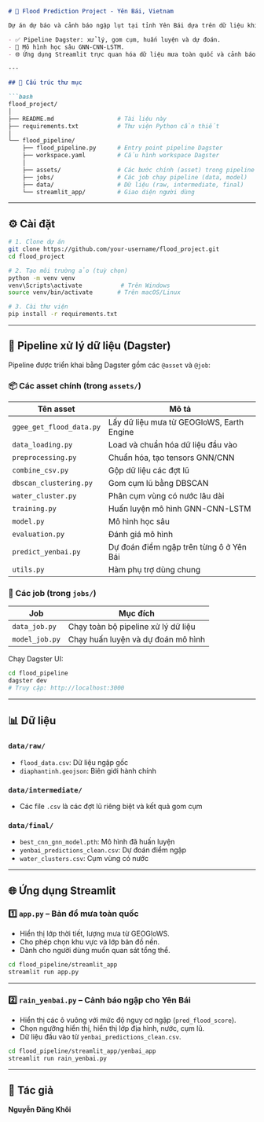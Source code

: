 

````markdown
# 🌊 Flood Prediction Project - Yên Bái, Vietnam

Dự án dự báo và cảnh báo ngập lụt tại tỉnh Yên Bái dựa trên dữ liệu khí tượng, địa hình, và thủy văn. Hệ thống bao gồm:

- ✅ Pipeline Dagster: xử lý, gom cụm, huấn luyện và dự đoán.
- 🧠 Mô hình học sâu GNN-CNN-LSTM.
- 🌐 Ứng dụng Streamlit trực quan hóa dữ liệu mưa toàn quốc và cảnh báo ngập ở Yên Bái.

---

## 📂 Cấu trúc thư mục

```bash
flood_project/
│
├── README.md                  # Tài liệu này
├── requirements.txt           # Thư viện Python cần thiết
│
└── flood_pipeline/
    ├── flood_pipeline.py      # Entry point pipeline Dagster
    ├── workspace.yaml         # Cấu hình workspace Dagster
    │
    ├── assets/                # Các bước chính (asset) trong pipeline
    ├── jobs/                  # Các job chạy pipeline (data, model)
    ├── data/                  # Dữ liệu (raw, intermediate, final)
    └── streamlit_app/         # Giao diện người dùng
````

---

## ⚙️ Cài đặt

```bash
# 1. Clone dự án
git clone https://github.com/your-username/flood_project.git
cd flood_project

# 2. Tạo môi trường ảo (tuỳ chọn)
python -m venv venv
venv\Scripts\activate           # Trên Windows
source venv/bin/activate       # Trên macOS/Linux

# 3. Cài thư viện
pip install -r requirements.txt
```

---

## 🔁 Pipeline xử lý dữ liệu (Dagster)

Pipeline được triển khai bằng Dagster gồm các `@asset` và `@job`:

### 📦 Các asset chính (trong `assets/`)

| Tên asset                | Mô tả                                     |
| ------------------------ | ----------------------------------------- |
| `ggee_get_flood_data.py` | Lấy dữ liệu mưa từ GEOGloWS, Earth Engine |
| `data_loading.py`        | Load và chuẩn hóa dữ liệu đầu vào         |
| `preprocessing.py`       | Chuẩn hóa, tạo tensors GNN/CNN            |
| `combine_csv.py`         | Gộp dữ liệu các đợt lũ                    |
| `dbscan_clustering.py`   | Gom cụm lũ bằng DBSCAN                    |
| `water_cluster.py`       | Phân cụm vùng có nước lâu dài             |
| `training.py`            | Huấn luyện mô hình GNN-CNN-LSTM           |
| `model.py`               | Mô hình học sâu                           |
| `evaluation.py`          | Đánh giá mô hình                          |
| `predict_yenbai.py`      | Dự đoán điểm ngập trên từng ô ở Yên Bái   |
| `utils.py`               | Hàm phụ trợ dùng chung                    |

### 🧩 Các job (trong `jobs/`)

| Job            | Mục đích                            |
| -------------- | ----------------------------------- |
| `data_job.py`  | Chạy toàn bộ pipeline xử lý dữ liệu |
| `model_job.py` | Chạy huấn luyện và dự đoán mô hình  |

Chạy Dagster UI:

```bash
cd flood_pipeline
dagster dev
# Truy cập: http://localhost:3000
```

---

## 📊 Dữ liệu

### `data/raw/`

* `flood_data.csv`: Dữ liệu ngập gốc
* `diaphantinh.geojson`: Biên giới hành chính

### `data/intermediate/`

* Các file `.csv` là các đợt lũ riêng biệt và kết quả gom cụm

### `data/final/`

* `best_cnn_gnn_model.pth`: Mô hình đã huấn luyện
* `yenbai_predictions_clean.csv`: Dự đoán điểm ngập
* `water_clusters.csv`: Cụm vùng có nước

---

## 🌐 Ứng dụng Streamlit

### 1️⃣ `app.py` – **Bản đồ mưa toàn quốc**

* Hiển thị lớp thời tiết, lượng mưa từ GEOGloWS.
* Cho phép chọn khu vực và lớp bản đồ nền.
* Dành cho người dùng muốn quan sát tổng thể.

```bash
cd flood_pipeline/streamlit_app
streamlit run app.py
```

---

### 2️⃣ `rain_yenbai.py` – **Cảnh báo ngập cho Yên Bái**

* Hiển thị các ô vuông với mức độ nguy cơ ngập (`pred_flood_score`).
* Chọn ngưỡng hiển thị, hiển thị lớp địa hình, nước, cụm lũ.
* Dữ liệu đầu vào từ `yenbai_predictions_clean.csv`.

```bash
cd flood_pipeline/streamlit_app/yenbai_app
streamlit run rain_yenbai.py
```

---

## 📌 Tác giả

**Nguyễn Đăng Khôi**


